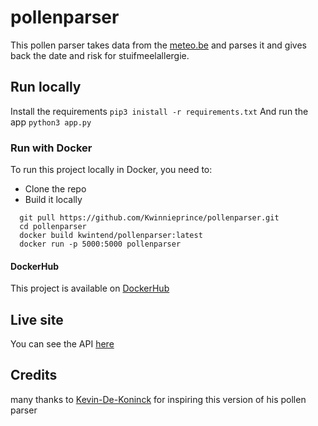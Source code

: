 # pollenparser

This pollen parser takes data from the [meteo.be](https://www.meteo.be/nl/weer/verwachtingen/stuifmeelallergie-en-hooikoorts) and parses it and gives back the date and risk for stuifmeelallergie.

## Run locally

Install the requirements
```pip3 inistall -r requirements.txt```
And run the app
```python3 app.py```

### Run with Docker

To run this project locally in Docker, you need to:
* Clone the repo
* Build it locally

```
  git pull https://github.com/Kwinnieprince/pollenparser.git
  cd pollenparser
  docker build kwintend/pollenparser:latest
  docker run -p 5000:5000 pollenparser
```

#### DockerHub

This project is available on [DockerHub](https://hub.docker.com/repository/docker/kwintend/pollenparser)

## Live site

You can see the API [here](https://api.kwinten.me/v1/pollenparser)

## Credits

many thanks to [Kevin-De-Koninck](https://github.com/Kevin-De-Koninck/pollen-parser) for inspiring this version of his pollen parser
